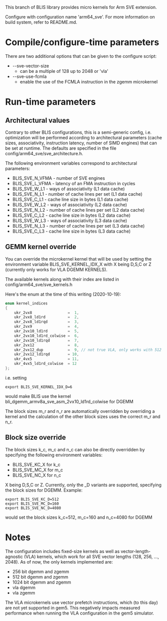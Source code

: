 This branch of BLIS library provides micro kernels for Arm SVE extension.

Configure with configuration name 'arm64_sve'. For more information on build system,
refer to README.md.

# Compile/configure-time parameters #

There are two additional options that can be given to the configure script:
 - --sve-vector-size
   - can be a multiple of 128 up to 2048 or 'vla'
 - --sve-use-fcmla
   - enable the use of the FCMLA instruction in the zgemm microkernel


# Run-time parameters #

## Architectural values ##

Contrary to other BLIS configurations, this is a semi-generic config, i.e. optimization will be performed according to architectural parameters (cache sizes, associativity, instruction latency, number of SIMD engines) that can be set at runtime. The defaults are specified in the file config/arm64_sve/sve_architecture.h.

The following environment variables correspond to architectural parameters:
 - BLIS_SVE_N_VFMA - number of SVE engines
 - BLIS_SVE_L_VFMA - latency of an FMA instruction in cycles
 - BLIS_SVE_W_L1 - ways of associativity (L1 data cache)
 - BLIS_SVE_N_L1 - number of cache lines per set (L1 data cache)
 - BLIS_SVE_C_L1 - cache line size in bytes (L1 data cache)
 - BLIS_SVE_W_L2 - ways of associativity (L2 data cache)
 - BLIS_SVE_N_L2 - number of cache lines per set (L2 data cache)
 - BLIS_SVE_C_L2 - cache line size in bytes (L2 data cache)
 - BLIS_SVE_W_L3 - ways of associativity (L3 data cache)
 - BLIS_SVE_N_L3 - number of cache lines per set (L3 data cache)
 - BLIS_SVE_C_L3 - cache line size in bytes (L3 data cache)

## GEMM kernel override ##

You can override the microkernel kernel that will be used by setting the environment variable BLIS_SVE_KERNEL_IDX_X with X being D,S,C or Z (currently only works for VLA DGEMM KERNELS).

The available kernels along with their index are listed in config/arm64_sve/sve_kernels.h

Here's the enum at the time of this writing (2020-10-19):

```c
enum kernel_indices
{
    ukr_2vx8                =  1,
    ukr_2vx8_ld1rd          =  2,
    ukr_2vx8_ld1rqd         =  3,
    ukr_2vx9                =  4,
    ukr_2vx10_ld1rd         =  5,
    ukr_2vx10_ld1rd_colwise =  6,
    ukr_2vx10_ld1rqd        =  7,
    ukr_2vx12               =  8,
    ukr_2vx12_dup           =  9, // not true VLA, only works with 512 bit SVE vector size
    ukr_2vx12_ld1rqd        = 10,
    ukr_4vx5                = 11,
    ukr_4vx5_ld1rd_colwise  = 12
};
```

i.e. setting 
```
export BLIS_SVE_KERNEL_IDX_D=6
```
would make BLIS use the kernel bli_dgemm_armv8a_sve_asm_2vx10_ld1rd_colwise for DGEMM

The block sizes m_r and n_r are automatically overridden by overriding a kernel and the calculation of the other block sizes uses the correct m_r and n_r.

## Block size override ##

The block sizes k_c, m_c and n_c can also be directly overridden by specifying the following environment variables:

- BLIS_SVE_KC_X for k_c
- BLIS_SVE_MC_X for m_c
- BLIS_SVE_NC_X for n_c

X being D,S,C or Z. Currently, only the _D variants are supported, specifying the block sizes for DGEMM. Example:

```
export BLIS_SVE_KC_D=512
export BLIS_SVE_MC_D=160
export BLIS_SVE_NC_D=4080
```

would set the block sizes k_c=512, m_c=160 and n_c=4080 for DGEMM

# Notes #

The configuration includes fixed-size kernels as well as vector-length-agnostic (VLA) kernels, which work for all SVE vector lengths (128, 256, ..., 2048). As of now, the only kernels implemented are:
 - 256 bit dgemm and zgemm
 - 512 bit dgemm and zgemm
 - 1024 bit dgemm and zgemm
 - vla dgemm
 - vla zgemm

The VLA microkernels use vector prefetch instructions, which (to this day) are
not yet supported in gem5. This negatively impacts measured performance when
running the VLA configuration in the gem5 simulator.


